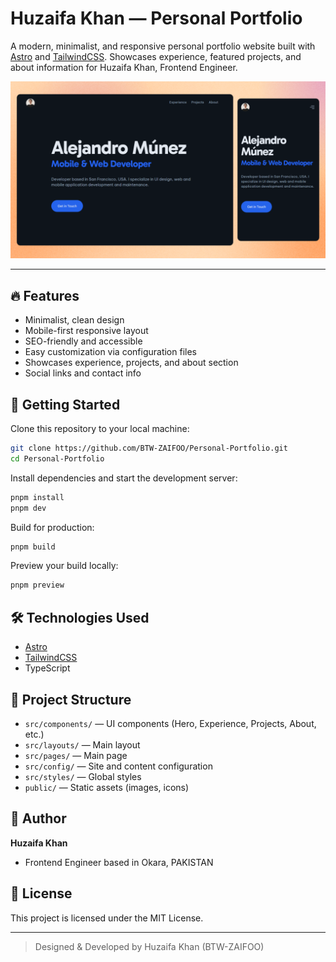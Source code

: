 # Huzaifa Khan — Personal Portfolio

A modern, minimalist, and responsive personal portfolio website built with [Astro](https://astro.build/) and [TailwindCSS](https://tailwindcss.com/). Showcases experience, featured projects, and about information for Huzaifa Khan, Frontend Engineer.

![Portfolio Preview](public/zen-og.png)

---

## 🔥 Features

- Minimalist, clean design
- Mobile-first responsive layout
- SEO-friendly and accessible
- Easy customization via configuration files
- Showcases experience, projects, and about section
- Social links and contact info

## 🚀 Getting Started

Clone this repository to your local machine:

```sh
git clone https://github.com/BTW-ZAIFOO/Personal-Portfolio.git
cd Personal-Portfolio
```

Install dependencies and start the development server:

```sh
pnpm install
pnpm dev
```

Build for production:

```sh
pnpm build
```

Preview your build locally:

```sh
pnpm preview
```

## 🛠️ Technologies Used

- [Astro](https://astro.build/)
- [TailwindCSS](https://tailwindcss.com/)
- TypeScript

## 📁 Project Structure

- `src/components/` — UI components (Hero, Experience, Projects, About, etc.)
- `src/layouts/` — Main layout
- `src/pages/` — Main page
- `src/config/` — Site and content configuration
- `src/styles/` — Global styles
- `public/` — Static assets (images, icons)

## 👤 Author

**Huzaifa Khan**
- Frontend Engineer based in Okara, PAKISTAN

## 📄 License

This project is licensed under the MIT License.

---

> Designed & Developed by Huzaifa Khan (BTW-ZAIFOO)
